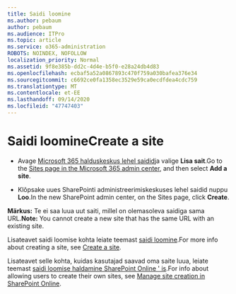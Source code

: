 ```yaml
---
title: Saidi loomine
ms.author: pebaum
author: pebaum
ms.audience: ITPro
ms.topic: article
ms.service: o365-administration
ROBOTS: NOINDEX, NOFOLLOW
localization_priority: Normal
ms.assetid: 9f8e385b-dd2c-4d4e-b5f0-e28a24db4d83
ms.openlocfilehash: ecbaf5a52a0867893c470f759a030bafea376e34
ms.sourcegitcommit: c6692ce0fa1358ec3529e59ca0ecdfdea4cdc759
ms.translationtype: MT
ms.contentlocale: et-EE
ms.lasthandoff: 09/14/2020
ms.locfileid: "47747403"
---
```

# <a name="create-a-site"></a><span data-ttu-id="fa1a2-102">Saidi loomine</span><span class="sxs-lookup"><span data-stu-id="fa1a2-102">Create a site</span></span>

- <span data-ttu-id="fa1a2-103">Avage [Microsoft 365 halduskeskus lehel saidid](https://portal.office.com/adminportal/home#/SitesList)ja valige **Lisa sait**.</span><span class="sxs-lookup"><span data-stu-id="fa1a2-103">Go to the [Sites page in the Microsoft 365 admin center](https://portal.office.com/adminportal/home#/SitesList), and then select **Add a site**.</span></span> 
    
- <span data-ttu-id="fa1a2-104">Klõpsake uues SharePointi administreerimiskeskuses lehel saidid nuppu **Loo**.</span><span class="sxs-lookup"><span data-stu-id="fa1a2-104">In the new SharePoint admin center, on the Sites page, click **Create**.</span></span> 
    
<span data-ttu-id="fa1a2-105">**Märkus:** Te ei saa luua uut saiti, millel on olemasoleva saidiga sama URL.</span><span class="sxs-lookup"><span data-stu-id="fa1a2-105">**Note:** You cannot create a new site that has the same URL with an existing site.</span></span> 
  
<span data-ttu-id="fa1a2-106">Lisateavet saidi loomise kohta leiate teemast [saidi loomine](https://go.microsoft.com/fwlink/?linkid=866295).</span><span class="sxs-lookup"><span data-stu-id="fa1a2-106">For more info about creating a site, see [Create a site](https://go.microsoft.com/fwlink/?linkid=866295).</span></span>
  
<span data-ttu-id="fa1a2-107">Lisateavet selle kohta, kuidas kasutajad saavad oma saite luua, leiate teemast [saidi loomise haldamine SharePoint Online ' is](https://go.microsoft.com/fwlink/?linkid=866296).</span><span class="sxs-lookup"><span data-stu-id="fa1a2-107">For info about allowing users to create their own sites, see [Manage site creation in SharePoint Online](https://go.microsoft.com/fwlink/?linkid=866296).</span></span>
  

